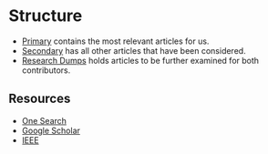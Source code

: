 # Structure

- [Primary](Research/Primary) contains the most relevant articles for us.
- [Secondary](Research/Secondary) has all other articles that have been considered.
- [Research Dumps](Research/research-dump-henry) holds articles to be further examined for both contributors.

## Resources

- [One Search](https://gslg-lnu.primo.exlibrisgroup.com/discovery/search?vid=46GSLG_VAXJO:primo_custom_lnu&lang=en)
- [Google Scholar](https://scholar.google.com/)
- [IEEE](https://www.ieee.org/)
